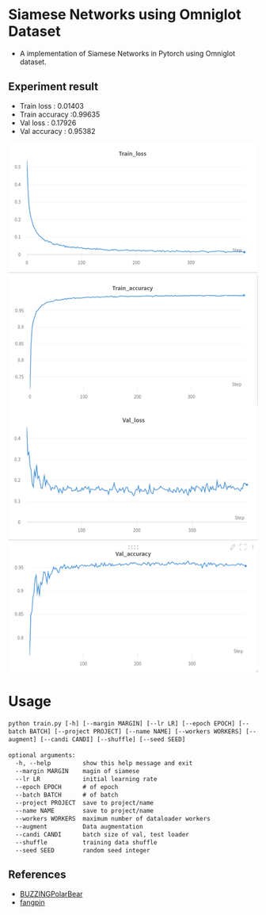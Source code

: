 # Siamese Networks using Omniglot Dataset

* A implementation of Siamese Networks in Pytorch using Omniglot dataset.

## Experiment result
* Train loss : 0.01403
* Train accuracy :0.99635
* Val loss : 0.17926
* Val accuracy : 0.95382

![train_loss](./imgs/train_loss.png) 
![train_acc](./imgs/train_acc.png)
![val_loss](./imgs/val_loss.png) 
![val_acc](./imgs/val_acc.png)


# Usage
```
python train.py [-h] [--margin MARGIN] [--lr LR] [--epoch EPOCH] [--batch BATCH] [--project PROJECT] [--name NAME] [--workers WORKERS] [--augment] [--candi CANDI] [--shuffle] [--seed SEED]

optional arguments:
  -h, --help         show this help message and exit
  --margin MARGIN    magin of siamese
  --lr LR            initial learning rate
  --epoch EPOCH      # of epoch
  --batch BATCH      # of batch
  --project PROJECT  save to project/name
  --name NAME        save to project/name
  --workers WORKERS  maximum number of dataloader workers
  --augment          Data augmentation
  --candi CANDI      batch size of val, test loader
  --shuffle          training data shuffle
  --seed SEED        random seed integer
```


## References
* [BUZZINGPolarBear](https://github.com/BUZZINGPolarBear/Why_Am_I_ALONE)
* [fangpin](https://github.com/fangpin/siamese-pytorch)